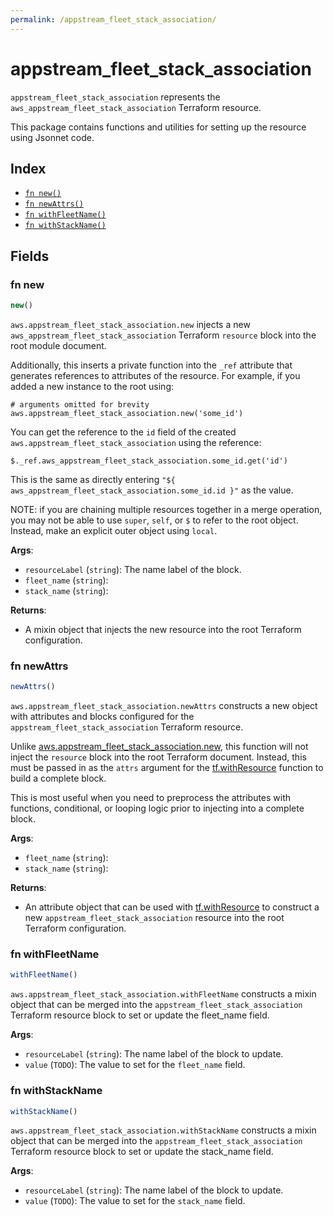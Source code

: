```yaml
---
permalink: /appstream_fleet_stack_association/
---
```


# appstream_fleet_stack_association

`appstream_fleet_stack_association` represents the `aws_appstream_fleet_stack_association` Terraform resource.



This package contains functions and utilities for setting up the resource using Jsonnet code.


## Index

* [`fn new()`](#fn-new)
* [`fn newAttrs()`](#fn-newattrs)
* [`fn withFleetName()`](#fn-withfleetname)
* [`fn withStackName()`](#fn-withstackname)

## Fields

### fn new

```ts
new()
```


`aws.appstream_fleet_stack_association.new` injects a new `aws_appstream_fleet_stack_association` Terraform `resource`
block into the root module document.

Additionally, this inserts a private function into the `_ref` attribute that generates references to attributes of the
resource. For example, if you added a new instance to the root using:

    # arguments omitted for brevity
    aws.appstream_fleet_stack_association.new('some_id')

You can get the reference to the `id` field of the created `aws.appstream_fleet_stack_association` using the reference:

    $._ref.aws_appstream_fleet_stack_association.some_id.get('id')

This is the same as directly entering `"${ aws_appstream_fleet_stack_association.some_id.id }"` as the value.

NOTE: if you are chaining multiple resources together in a merge operation, you may not be able to use `super`, `self`,
or `$` to refer to the root object. Instead, make an explicit outer object using `local`.

**Args**:
  - `resourceLabel` (`string`): The name label of the block.
  - `fleet_name` (`string`): 
  - `stack_name` (`string`): 

**Returns**:
- A mixin object that injects the new resource into the root Terraform configuration.


### fn newAttrs

```ts
newAttrs()
```


`aws.appstream_fleet_stack_association.newAttrs` constructs a new object with attributes and blocks configured for the `appstream_fleet_stack_association`
Terraform resource.

Unlike [aws.appstream_fleet_stack_association.new](#fn-appstreamfleetstackassociationnew), this function will not inject the `resource`
block into the root Terraform document. Instead, this must be passed in as the `attrs` argument for the
[tf.withResource](https://github.com/tf-libsonnet/core/tree/main/docs#fn-withresource) function to build a complete block.

This is most useful when you need to preprocess the attributes with functions, conditional, or looping logic prior to
injecting into a complete block.

**Args**:
  - `fleet_name` (`string`): 
  - `stack_name` (`string`): 

**Returns**:
  - An attribute object that can be used with [tf.withResource](https://github.com/tf-libsonnet/core/tree/main/docs#fn-withresource) to construct a new `appstream_fleet_stack_association` resource into the root Terraform configuration.


### fn withFleetName

```ts
withFleetName()
```

`aws.appstream_fleet_stack_association.withFleetName` constructs a mixin object that can be merged into the `appstream_fleet_stack_association`
Terraform resource block to set or update the fleet_name field.



**Args**:
  - `resourceLabel` (`string`): The name label of the block to update.
  - `value` (`TODO`): The value to set for the `fleet_name` field.


### fn withStackName

```ts
withStackName()
```

`aws.appstream_fleet_stack_association.withStackName` constructs a mixin object that can be merged into the `appstream_fleet_stack_association`
Terraform resource block to set or update the stack_name field.



**Args**:
  - `resourceLabel` (`string`): The name label of the block to update.
  - `value` (`TODO`): The value to set for the `stack_name` field.
